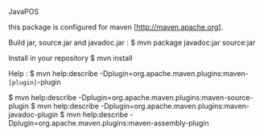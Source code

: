 JavaPOS

this package is configured for maven [http://maven.apache.org].

Build jar, source.jar and javadoc.jar :
  $ mvn package javadoc:jar source:jar

Install in your repository
  $ mvn install

Help :
  $ mvn help:describe -Dplugin=org.apache.maven.plugins:maven-`[plugin]`-plugin

  $ mvn help:describe -Dplugin=org.apache.maven.plugins:maven-source-plugin
  $ mvn help:describe -Dplugin=org.apache.maven.plugins:maven-javadoc-plugin
  $ mvn help:describe -Dplugin=org.apache.maven.plugins:maven-assembly-plugin


